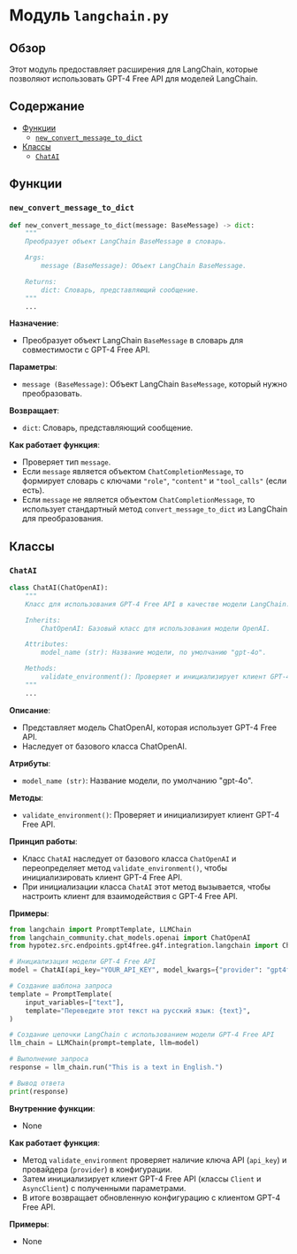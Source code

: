# Модуль `langchain.py`

## Обзор

Этот модуль предоставляет расширения для LangChain, которые позволяют использовать GPT-4 Free API для моделей LangChain.

## Содержание

- [Функции](#функции)
    - [`new_convert_message_to_dict`](#new_convert_message_to_dict)
- [Классы](#классы)
    - [`ChatAI`](#chatai)

## Функции

### `new_convert_message_to_dict`

```python
def new_convert_message_to_dict(message: BaseMessage) -> dict:
    """
    Преобразует объект LangChain BaseMessage в словарь.

    Args:
        message (BaseMessage): Объект LangChain BaseMessage.

    Returns:
        dict: Словарь, представляющий сообщение.
    """
    ...
```

**Назначение**: 
- Преобразует объект LangChain `BaseMessage` в словарь для совместимости с GPT-4 Free API.

**Параметры**:

- `message (BaseMessage)`: Объект LangChain `BaseMessage`, который нужно преобразовать.

**Возвращает**:

- `dict`: Словарь, представляющий сообщение.

**Как работает функция**:

- Проверяет тип `message`. 
- Если `message` является объектом `ChatCompletionMessage`, то формирует словарь с ключами `"role"`, `"content"` и `"tool_calls"` (если есть).
- Если `message` не является объектом `ChatCompletionMessage`, то использует стандартный метод `convert_message_to_dict` из LangChain для преобразования.

## Классы

### `ChatAI`

```python
class ChatAI(ChatOpenAI):
    """
    Класс для использования GPT-4 Free API в качестве модели LangChain.

    Inherits:
        ChatOpenAI: Базовый класс для использования модели OpenAI.

    Attributes:
        model_name (str): Название модели, по умолчанию "gpt-4o".

    Methods:
        validate_environment(): Проверяет и инициализирует клиент GPT-4 Free API.
    """
    ...
```

**Описание**: 
- Представляет модель ChatOpenAI, которая использует GPT-4 Free API. 
- Наследует от базового класса ChatOpenAI.

**Атрибуты**:

- `model_name (str)`: Название модели, по умолчанию "gpt-4o".

**Методы**:

- `validate_environment()`: Проверяет и инициализирует клиент GPT-4 Free API.

**Принцип работы**:

- Класс `ChatAI` наследует от базового класса `ChatOpenAI` и переопределяет метод `validate_environment()`, чтобы инициализировать клиент GPT-4 Free API. 
- При инициализации класса `ChatAI` этот метод вызывается, чтобы настроить клиент для взаимодействия с GPT-4 Free API.

**Примеры**:

```python
from langchain import PromptTemplate, LLMChain
from langchain_community.chat_models.openai import ChatOpenAI
from hypotez.src.endpoints.gpt4free.g4f.integration.langchain import ChatAI

# Инициализация модели GPT-4 Free API
model = ChatAI(api_key="YOUR_API_KEY", model_kwargs={"provider": "gpt4free"})

# Создание шаблона запроса
template = PromptTemplate(
    input_variables=["text"],
    template="Переведите этот текст на русский язык: {text}",
)

# Создание цепочки LangChain с использованием модели GPT-4 Free API
llm_chain = LLMChain(prompt=template, llm=model)

# Выполнение запроса
response = llm_chain.run("This is a text in English.")

# Вывод ответа
print(response)
```

**Внутренние функции**:

- None

**Как работает функция**:

- Метод `validate_environment` проверяет наличие ключа API (`api_key`) и провайдера (`provider`) в конфигурации.
- Затем инициализирует клиент GPT-4 Free API (классы `Client` и `AsyncClient`) с полученными параметрами.
- В итоге возвращает обновленную конфигурацию с клиентом GPT-4 Free API.

**Примеры**:

- None